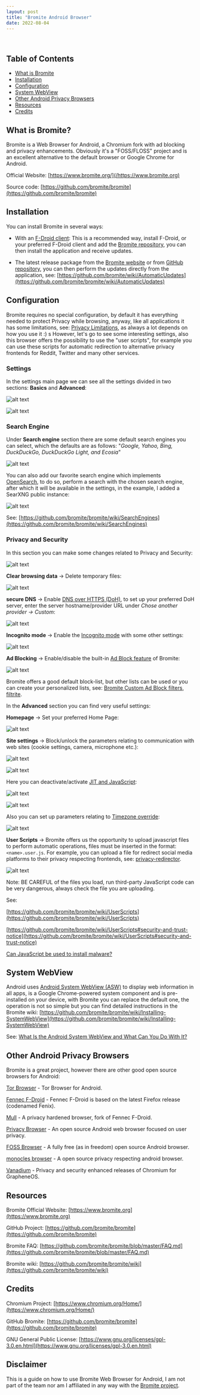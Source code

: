 ```yaml
---
layout: post
title: "Bromite Android Browser"
date: 2022-08-04
---
```


<br>

## Table of Contents

* [What is Bromite](#what-is-bromite)
* [Installation](#installation)
* [Configuration](#configuration)
* [System WebView](#systemwebview)
* [Other Android Privacy Browsers](#other-android-privacy-browsers)
* [Resources](#resources)
* [Credits](#credits)

## What is Bromite?

Bromite is a Web Browser for Android, a Chromium fork with ad blocking and privacy enhancements. Obviously it's a "FOSS/FLOSS" project and is an excellent alternative to the default browser or Google Chrome for Android.

Official Website: [https://www.bromite.org/](/https://www.bromite.org)

Source code: [https://github.com/bromite/bromite](https://github.com/bromite/bromite)

## Installation

You can install Bromite in several ways:

* With an [F-Droid client](https://f-droid.org/): This is a recommended way, install F-Droid, or your preferred F-Droid client and add the [Bromite repository](https://www.bromite.org/fdroid), you can then install the application and receive updates.

* The latest release package from the [Bromite website](https://www.bromite.org/) or from [GitHub repository](https://github.com/bromite/bromite/releases), you can then perform the updates directly from the application, see: [https://github.com/bromite/wiki/AutomaticUpdates](https://github.com/bromite/bromite/wiki/AutomaticUpdates)

## Configuration

Bromite requires no special configuration, by default it has everything needed to protect Privacy while browsing, anyway, like all applications it has some limitations, see: [Privacy Limitations](https://github.com/bromite/bromite#privacy-limitations), as always a lot depends on how you use it :)
s
However, let's go to see some interesting settings, also this browser offers the possibility to use the "user scripts", for example you can use these scripts for automatic redirection to alternative privacy frontends for Reddit, Twitter and many other services.

### Settings

In the settings main page we can see all the settings divided in two sections: **Basics** and **Advanced**:

![alt text](uploads/img/posts/bromite-android-browser/01-settings.png)

![alt text](uploads/img/posts/bromite-android-browser/02-settings-advanced.png)

### Search Engine

Under **Search engine** section there are some default search engines you can select, which the defaults are as follows: "_Google, Yahoo, Bing, DuckDuckGo, DuckDuckGo Light, and Ecosia_"

![alt text](uploads/img/posts/bromite-android-browser/03-search-engine.png)

You can also add our favorite search engine which implements [OpenSearch](https://developer.mozilla.org/en-US/docs/Web/OpenSearch), to do so, perform a search with the chosen search engine, after which it will be available in the settings, in the example, I added a SearXNG public instance:

![alt text](uploads/img/posts/bromite-android-browser/04-search-engine-custom.png)

See: [https://github.com/bromite/bromite/wiki/SearchEngines](https://github.com/bromite/bromite/wiki/SearchEngines)

### Privacy and Security

In this section you can make some changes related to Privacy and Security:

![alt text](uploads/img/posts/bromite-android-browser/05-privacy-security.png)

**Clear browsing data** -> Delete temporary files:

![alt text](uploads/img/posts/bromite-android-browser/06-clear-browsing-data.png)

**secure DNS**  -> Enable [DNS over HTTPS (DoH)](https://en.wikipedia.org/wiki/DNS_over_HTTPS), to set up your preferred DoH server, enter the server hostname/provider URL under _Chose another provider -> Custom_:

![alt text](uploads/img/posts/bromite-android-browser/07-secure-dns.png)

**Incognito mode**  -> Enable the [Incognito mode](https://www.mozilla.org/en-US/firefox/browsers/incognito-browser/) with some other settings:

![alt text](uploads/img/posts/bromite-android-browser/08-incognito-mode.png)

**Ad Blocking** -> Enable/disable the built-in [Ad Block feature](https://github.com/bromite/bromite/wiki/AdBlocking) of Bromite:

![alt text](uploads/img/posts/bromite-android-browser/09-adblock.png)

Bromite offers a good default block-list, but other lists can be used or you can create your personalized lists, see: [Bromite Custom Ad Block filters](https://www.bromite.org/custom-filters), [filtrite](https://github.com/xarantolus/filtrite).

In the **Advanced** section you can find very useful settings:

**Homepage** -> Set your preferred Home Page:

![alt text](uploads/img/posts/bromite-android-browser/10-homepage.png)

**Site settings** -> Block/unlock the parameters relating to communication with web sites (cookie settings, camera, microphone etc.):

![alt text](uploads/img/posts/bromite-android-browser/11-site-settings_a.png)

![alt text](uploads/img/posts/bromite-android-browser/12-site-settings_b.png)

Here you can deactivate/activate [JIT and JavaScript](https://hacks.mozilla.org/2017/02/a-crash-course-in-just-in-time-jit-compilers/):

![alt text](uploads/img/posts/bromite-android-browser/13-jit.png)

![alt text](uploads/img/posts/bromite-android-browser/14-javascript.png)

Also you can set up parameters relating to [Timezone override](https://github.com/bromite/bromite/wiki/TimezoneOverride):

![alt text](uploads/img/posts/bromite-android-browser/15-timezone.png)

**User Scripts** -> Bromite offers us the opportunity to upload javascript files to perform automatic operations, files must be inserted in the format: `<name>.user.js`. For example, you can upload a file for redirect social media platforms to their privacy respecting frontends, see: [privacy-redirector](https://github.com/dybdeskarphet/privacy-redirector).

![alt text](uploads/img/posts/bromite-android-browser/16-user-scripts.png)

Note: BE CAREFUL of the files you load, run third-party JavaScript code can be very dangerous, always check the file you are uploading.

See:

[https://github.com/bromite/bromite/wiki/UserScripts](https://github.com/bromite/bromite/wiki/UserScripts)

[https://github.com/bromite/bromite/wiki/UserScripts#security-and-trust-notice](https://github.com/bromite/bromite/wiki/UserScripts#security-and-trust-notice)

[Can JavaScript be used to install malware?](https://security.stackexchange.com/questions/32288/can-javascript-be-used-to-install-malware)

## System WebView

Android uses [Android System WebView (ASW)](https://chromium.googlesource.com/chromium/src/+/HEAD/android_webview/docs/prerelease.md) to display web information in all apps, is a Google Chrome-powered system component and is pre-installed on your device, with Bromite you can replace the default one, the operation is not so simple but you can find detailed instructions in the Bromite wiki: [https://github.com/bromite/bromite/wiki/Installing-SystemWebView](https://github.com/bromite/bromite/wiki/Installing-SystemWebView)

See: [What Is the Android System WebView and What Can You Do With It?](https://geekflare.com/android-system-webview/)

## Other Android Privacy Browsers

Bromite is a great project, however there are other good open source browsers for Android:

[Tor Browser](https://www.torproject.org/download/#android) - Tor Browser for Android.

[Fennec F-Droid](https://f-droid.org/en/packages/org.mozilla.fennec_fdroid/) - Fennec F-Droid is based on the latest Firefox release (codenamed Fenix).

[Mull](https://github.com/divested-mobile/mull-fenix) - A privacy hardened browser, fork of Fennec F-Droid.

[Privacy Browser](https://www.stoutner.com/privacy-browser-android/) - An open source Android web browser focused on user privacy.

[FOSS Browser](https://github.com/scoute-dich/browser) - A fully free (as in freedom) open source Android browser.

[monocles browser](https://codeberg.org/Arne/monocles_browser) - A open source privacy respecting android browser.

[Vanadium](https://github.com/GrapheneOS/Vanadium) - Privacy and security enhanced releases of Chromium for GrapheneOS.

## Resources

Bromite Official Website: [https://www.bromite.org](https://www.bromite.org)

GitHub Project: [https://github.com/bromite/bromite](https://github.com/bromite/bromite)

Bromite FAQ: [https://github.com/bromite/bromite/blob/master/FAQ.md](https://github.com/bromite/bromite/blob/master/FAQ.md)

Bromite wiki: [https://github.com/bromite/bromite/wiki](https://github.com/bromite/bromite/wiki)

## Credits

Chromium Project: [https://www.chromium.org/Home/](https://www.chromium.org/Home/)

GitHub Bromite: [https://github.com/bromite/bromite](https://github.com/bromite/bromite)

GNU General Public License: [https://www.gnu.org/licenses/gpl-3.0.en.html](https://www.gnu.org/licenses/gpl-3.0.en.html)

## Disclaimer

This is a guide on how to use Bromite Web Browser for Android, I am not part of the team nor am I affiliated in any way with the [Bromite project](https://github.com/bromite/bromite).
